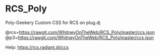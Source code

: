 # RCS_Poly


Poly-Geekery Custom CSS for RCS on plug.dj

@rcs=https://rawgit.com/WhitneyOnTheWeb/RCS_Poly/master/ccs.json
@p3=https://rawgit.com/WhitneyOnTheWeb/RCS_Poly/master/ccs.json

Help: https://rcs.radiant.dj/ccs
